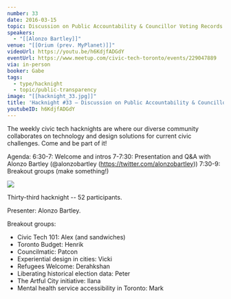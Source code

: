 ```yaml
---
number: 33
date: 2016-03-15
topic: Discussion on Public Accountability & Councillor Voting Records
speakers:
  - "[[Alonzo Bartley]]"
venue: "[[Orium (prev. MyPlanet)]]"
videoUrl: https://youtu.be/h6KdjfADGdY
eventUrl: https://www.meetup.com/civic-tech-toronto/events/229047889
via: in-person
booker: Gabe
tags:
  - type/hacknight
  - topic/public-transparency
image: "[[hacknight_33.jpg]]"
title: 'Hacknight #33 – Discussion on Public Accountability & Councillor Voting Records'
youtubeID: h6KdjfADGdY
---
```


The weekly civic tech hacknights are where our diverse community collaborates on technology and design solutions for current civic challenges. Come and be part of it!

Agenda:
6:30-7: Welcome and intros
7-7:30: Presentation and Q&A with Alonzo Bartley (@alonzobartley (https://twitter.com/alonzobartley))
7:30-9: Breakout groups (make something!)



![](https://mlydg0vejq30.i.optimole.com/w:800/h:568/q:mauto/f:best/https://civictech.ca/wp-content/uploads/2016/03/IMG_20160315_191538-1.jpg)


Thirty-third hacknight -- 52 participants.

Presenter: Alonzo Bartley.

Breakout groups:
-   Civic Tech 101: Alex (and sandwiches)
-   Toronto Budget: Henrik
-   Councilmatic: Patcon
-   Experiential design in cities: Vicki
-   Refugees Welcome: Derahkshan
-   Liberating historical election data: Peter
-   The Artful City initiative: Ilana
-   Mental health service accessibility in Toronto: Mark